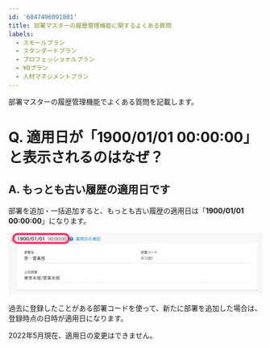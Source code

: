 ```yaml
---
id: '6047496091801'
title: 部署マスターの履歴管理機能に関するよくある質問
labels:
  - スモールプラン
  - スタンダードプラン
  - プロフェッショナルプラン
  - ¥0プラン
  - 人材マネジメントプラン
---
```

部署マスターの履歴管理機能でよくある質問を記載します。

# Q. 適用日が「1900/01/01 00:00:00」と表示されるのはなぜ？

## A. もっとも古い履歴の適用日です

部署を追加・一括追加すると、もっとも古い履歴の適用日は「**1900/01/01 00:00:00**」になります。

![](./image_01.png)

過去に登録したことがある部署コードを使って、新たに部署を追加した場合は、登録時点の日時が適用日になります。

2022年5月現在、適用日の変更はできません。
